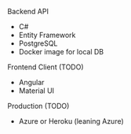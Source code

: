 Backend API

* C#
* Entity Framework
* PostgreSQL
* Docker image for local DB

Frontend Client (TODO)

* Angular
* Material UI

Production (TODO)

* Azure or Heroku (leaning Azure)
